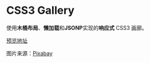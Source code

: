 # CSS3 Gallery

使用**木桶布局**、**懒加载**和**JSONP**实现的**响应式** CSS3 画廊。

[预览地址](http://www.joysr.com/css3-gallery/)

图片来源：[Pixabay](https://pixabay.com/)


